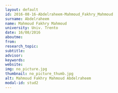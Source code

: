 ```yaml
---
layout: default 
id: 2016-08-16-Abdelraheem-Mahmoud_Fakhry_Mahmoud
surname: Abdelraheem
name: Mahmoud Fakhry Mahmoud
university: Univ. Trento
date: 16/08/2016
aboutme: 
from: 
research_topic: 
subtitle: 
advisor: 
keywords: 
website: 
img: no_picture.jpg
thumbnail: no_picture_thumb.jpg
alt: Mahmoud Fakhry Mahmoud Abdelraheem
modal-id: stud2
---
```

